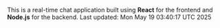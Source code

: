 This is a real-time chat application built using **React** for the frontend and **Node.js** for the backend.
Last updated: Mon May 19 03:40:17 UTC 2025
